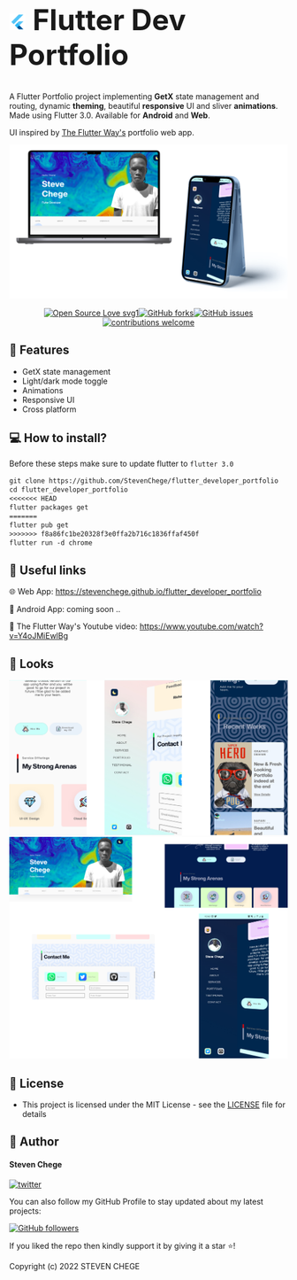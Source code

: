 <h1 align="start" style="font-size: 52px;" ><img height=30 src="https://raw.githubusercontent.com/github/explore/80688e429a7d4ef2fca1e82350fe8e3517d3494d/topics/flutter/flutter.png"> Flutter Dev Portfolio </h1> 

A Flutter Portfolio project implementing **GetX** state management and routing, dynamic **theming**, beautiful **responsive** UI and sliver **animations**.
Made using Flutter 3.0. Available for **Android** and **Web**.

UI inspired by [The Flutter Way's](https://github.com/abuanwar072/Protfolio-Website-Flutter-Web) portfolio web app. 

<img src="https://github.com/StevenChege/flutter_developer_portfolio/blob/master/screenshot1.png">

<div align="center">

[![Open Source Love svg1](https://badges.frapsoft.com/os/v1/open-source.svg?v=103)](#)[![GitHub forks](https://img.shields.io/github/forks/StevenChege/flutter_developer_portfolio?style=social)](https://github.com/StevenChege/flutter_developer_portfolio/fork)[![GitHub issues](https://img.shields.io/github/issues/StevenChege/flutter_developer_portfolio)](https://github.com/StevenChege/flutter_developer_portfolio/issues)[![contributions welcome](https://img.shields.io/badge/contributions-welcome-brightgreen.svg?style=flat&label=Contributions&colorA=red&colorB=black)](#)

</div>  

## 🤖 Features

- GetX state management
- Light/dark mode toggle
- Animations
- Responsive UI
- Cross platform



## 💻 How to install?

Before these steps make sure to update flutter to `flutter 3.0`

```
git clone https://github.com/StevenChege/flutter_developer_portfolio
cd flutter_developer_portfolio
<<<<<<< HEAD
flutter packages get
=======
flutter pub get
>>>>>>> f8a86fc1be20328f3e0ffa2b716c1836ffaf450f
flutter run -d chrome
```

## 🔗 Useful links

🌐 Web App: https://stevenchege.github.io/flutter_developer_portfolio

📱 Android App: coming soon ..

📙 The Flutter Way's Youtube video: https://www.youtube.com/watch?v=Y4oJMiEwlBg

## 👀 Looks

<img src="https://github.com/StevenChege/flutter_developer_portfolio/blob/master/screenshot3.png"> <img src="https://github.com/StevenChege/flutter_developer_portfolio/blob/master/screenshot2.png">

## 🔑 License

- This project is licensed under the MIT License - see the [LICENSE](LICENSE.md) file for details

## 🧑 Author

#### Steven Chege

[![twitter](https://img.shields.io/badge/twitter-1DA1F2?style=for-the-badge&logo=twitter&logoColor=white)](https://twitter.com/hynes_steve)


You can also follow my GitHub Profile to stay updated about my latest projects:

[![GitHub followers](https://img.shields.io/github/followers/StevenChege?style=social)](https://github.com/StevenChege)


If you liked the repo then kindly support it by giving it a star ⭐!

Copyright (c) 2022 STEVEN CHEGE
